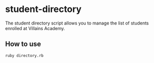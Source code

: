 # student-directory

The student directory script allows you to manage the list of students enrolled at Villains Academy.

## How to use

```console
ruby directory.rb
```
